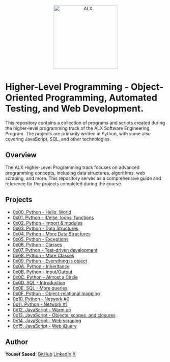 <p align="center">
  <a href="https://www.alxafrica.com/">
    <img src="http://www.alxafrica.com/wp-content/uploads/2022/01/header-logo.png" width="200px" alt="ALX">
  </a>
</p>

# Higher-Level Programming - Object-Oriented Programming, Automated Testing, and Web Development.

This repository contains a collection of programs and scripts created during the higher-level programming track of the ALX Software Engineering Program.
The projects are primarily written in Python, with some also covering JavaScript, SQL, and other technologies.

## Overview

The ALX Higher-Level Programming track focuses on advanced programming concepts, including data structures, algorithms, web scraping, and more.
This repository serves as a comprehensive guide and reference for the projects completed during the course.

## Projects

-   [0x00. Python - Hello, World](./0x00-python-hello_world/)
-   [0x01. Python - if/else, loops, functions](./0x01-python-if_else_loops_functions/)
-   [0x02. Python - import & modules](./0x02-python-import_modules/)
-   [0x03. Python - Data Structures](./0x03-python-data_structures/)
-   [0x04. Python - More Data Structures](./0x04-python-more_data_structures/)
-   [0x05. Python - Exceptions](./0x05-python-exceptions/)
-   [0x06. Python - Classes](./0x06-python-classes/)
-   [0x07. Python - Test-driven development](./0x07-python-test_driven_development/)
-   [0x08. Python - More Classes](./0x08-python-more_classes/)
-   [0x09. Python - Everything is object](./0x09-python-everything_is_object/)
-   [0x0A. Python - Inheritance](./0x0A-python-inheritance/)
-   [0x0B. Python - Input/Output](./0x0B-python-input_output/)
-   [0x0C. Python - Almost a Circle](./0x0C-python-almost_a_circle/)
-   [0x0D. SQL - Introduction](./0x0D-SQL_introduction/)
-   [0x0E. SQL - More queries](./0x0E-SQL_more_queries/)
-   [0x0F. Python - Object-relational mapping](./0x0F-python-object_relational_mapping/)
-   [0x10. Python - Network #0](./0x10-python-network_0/)
-   [0x11. Python - Network #1](./0x11-python-network_1/)
-   [0x12. JavaScript - Warm up](./0x12-javascript-warm_up/)
-   [0x13. JavaScript - Objects, scopes, and closures](./0x13-javascript_objects_scopes_closures/)
-   [0x14. JavaScript - Web scraping](./0x14-javascript-web_scraping/)
-   [0x15. JavaScript - Web jQuery](./0x15-javascript-web_jquery/)

## Author

**Yousef Saeed**:
[GitHub](https://github.com/uosyph)
[LinkedIn](https://linkedin.com/in/uosyph)
[X](https://twitter.com/uosyph)
